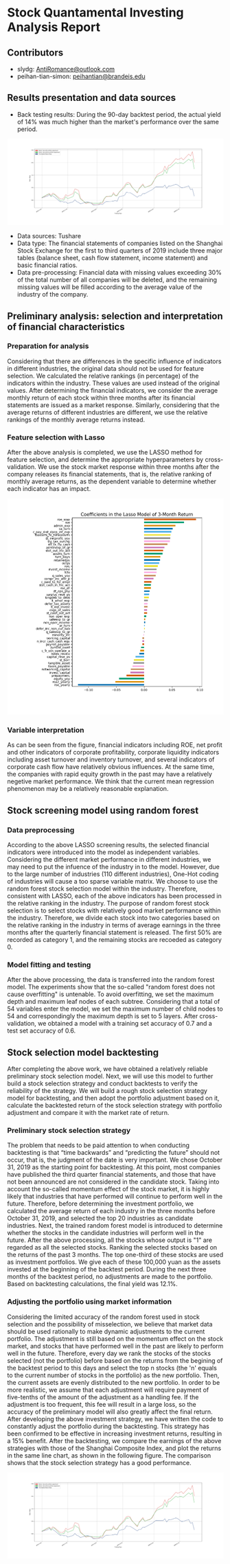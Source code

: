 # Stock Quantamental Investing Analysis Report

## Contributors
- slydg: AntiRomance@outlook.com
- peihan-tian-simon: peihantian@brandeis.edu

## Results presentation and data sources
- Back testing results: During the 90-day backtest period, the actual yield of 14% was much higher than the market's performance over the same period.

![avatar](back_test_result.png)
- Data sources: Tushare
- Data type: The financial statements of companies listed on the Shanghai Stock Exchange for the first to third quarters of 2019 include three major tables (balance sheet, cash flow statement, income statement) and basic financial ratios.
- Data pre-processing: Financial data with missing values exceeding 30% of the total number of all companies will be deleted, and the remaining missing values will be filled according to the average value of the industry of the company.

## Preliminary analysis: selection and interpretation of financial characteristics
### Preparation for analysis
Considering that there are differences in the specific influence of indicators in different industries, the original data should not be used for feature selection. We calculated the relative rankings (in percentage) of the indicators  within the industry. These values are used instead of the original values. After determining the financial indicators, we consider the average monthly return of each stock within three months after its financial statements are issued as a market response. Similarly, considering that the average returns of different industries are different, we use the relative rankings of the monthly average returns instead. 
### Feature selection with Lasso
After the above analysis is completed, we use the LASSO method for feature selection, and determine the appropriate hyperparameters by cross-validation. We use the stock market response within three months after the company releases its financial statements, that is, the relative ranking of monthly average returns, as the dependent variable to determine whether each indicator has an impact.

![avatar](seasonal_factors.png)
### Variable interpretation
As can be seen from the figure, financial indicators including ROE, net profit and other indicators of corporate profitability, corporate liquidity indicators including asset turnover and inventory turnover, and several indicators of corporate cash flow have relatively obvious influences. At the same time, the companies with rapid equity growth in the past may have a relatively negetive market performance. We think that the current mean regression phenomenon may be a relatively reasonable explanation.

## Stock screening model using random forest
### Data preprocessing
According to the above LASSO screening results, the selected financial indicators were introduced into the model as independent variables. Considering the different market performance in different industries, we may need to put the infuence of the industry in to the model. However, due to the large number of industries (110 different industries), One-Hot coding of industries will cause a too sparse variable matrix. We choose to use the random forest stock selection model within the industry. Therefore, consistent with LASSO, each of the above indicators has been processed in the relative ranking in the industry. The purpose of random forest stock selection is to select stocks with relatively good market performance within the industry. Therefore, we divide each stock into two categories based on the relative ranking in the industry in terms of average earnings in the three months after the quarterly financial statement is released. The first 50% are recorded as category 1, and the remaining stocks are recoeded as category 0.
### Model fitting and testing
After the above processing, the data is transferred into the random forest model. The experiments show that the so-called "random forest does not cause overfitting" is untenable. To avoid overfitting, we set the maximum depth and maximum leaf nodes of each subtree. Considering that a total of 54 variables enter the model, we set the maximum number of child nodes to 54 and correspondingly the maximum depth is set to 5 layers. After cross-validation, we obtained a model with a training set accuracy of 0.7 and a test set accuracy of 0.6.

## Stock selection model backtesting
After completing the above work, we have obtained a relatively reliable preliminary stock selection model. Next, we will use this model to further build a stock selection strategy and conduct backtests to verify the reliability of the strategy. We will build a rough stock selection strategy model for backtesting, and then adopt the portfolio adjustment based on it, calculate the backtested return of the stock selection strategy with portfolio adjustment and compare it with the market rate of return.
### Preliminary stock selection strategy
The problem that needs to be paid attention to when conducting backtesting is that “time backwards” and “predicting the future” should not occur, that is, the judgment of the date is very important. We chose October 31, 2019 as the starting point for backtesting. At this point, most companies have published the third quarter financial statements, and those that have not been announced are not considered in the candidate stock. Taking into account the so-called momentum effect of the stock market, it is highly likely that industries that have performed will continue to perform well in the future. Therefore, before determining the investment portfolio, we calculated the average return of each industry in the three months before October 31, 2019, and selected the top 20 industries as candidate industries. Next, the trained random forest model is introduced to determine whether the stocks in the candidate industries will perform well in the future. After the above processing, all the stocks whose output is "1" are regarded as all the selected stocks. Ranking the selected stocks based on the returns of the past 3 months. The top one-third of these stocks are used as investment portfolios. We give each of these 100,000 yuan as the assets invested at the beginning of the backtest period. During the next three months of the backtest period, no adjustments are made to the portfolio. Based on backtesting calculations, the final yield was 12.1%.
### Adjusting the portfolio using market information
Considering the limited accuracy of the random forest used in stock selection and the possibility of misselection, we believe that market data should be used rationally to make dynamic adjustments to the current portfolio. The adjustment is still based on the momentum effect on the stock market, and stocks that have performed well in the past are likely to perform well in the future.
Therefore, every day we rank the stocks of the stocks selected (not the portfolio) before based on the returns from the begining of the backtest period to this days and select the top n stocks (the 'n' equals to the current number of stocks in the portfolio) as the new portfolio. Then, the current assets are evenly distributed to the new portfolio. In order to be more realistic, we assume that each adjustment will require payment of five-tenths of the amount of the adjustment as a handling fee. If the adjustment is too frequent, this fee will result in a large loss, so the accuracy of the preliminary model will also greatly affect the final return.
After developing the above investment strategy, we have written the code to constantly adjust the portfolio during the backtesting. This strategy has been confirmed to be effective in increasing investment returns, resulting in a 15% benefit. After the backtesting, we compare the earnings of the above strategies with those of the Shanghai Composite Index, and plot the returns in the same line chart, as shown in the following figure. The comparison shows that the stock selection strategy has a good performance.

![avatar](back_test_result.png)


